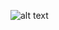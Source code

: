 ![alt text](https://static0.gamerantimages.com/wordpress/wp-content/uploads/2022/03/skyrim-patrick-bateman.jpg?q=50&fit=contain&w=960&h=500&dpr=1.5)
